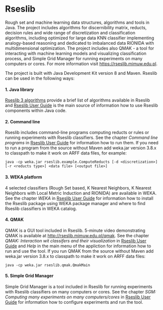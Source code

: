 # Rseslib
Rough set and machine learning data structures, algorithms and tools in Java. The project includes algorithms for discernibility matrix, reducts, decision rules and wide range of discretization and classification algorithms, including optimized for large data KNN classifier implementing analogy-based reasoning and dedicated to imbalanced data RIONIDA with multidimensional optimization. The project includes also QMAK - a tool for interacting with machine learning models and visualizing classification process, and Simple Grid Manager for running experiments on many computers or cores. For more information visit https://rseslib.mimuw.edu.pl.

The project is built with Java Development Kit version 8 and Maven. Rseslib can be used in the following ways:

####  1. Java library
[Rseslib 3 algorithms](https://rseslib.mimuw.edu.pl/algorithms.html) provide a brief list of algorithms available in Rseslib and [Rseslib User Guide](https://rseslib.mimuw.edu.pl/rseslib.pdf) is the main source of information how to use Rseslib components within Java code.

####  2. Command line
Rseslib includes command-line programs computing reducts or rules or running experiments with Rseslib classifiers. See the chapter *Command line programs* in [Rseslib User Guide](https://rseslib.mimuw.edu.pl/rseslib.pdf) for information how to run them. If you need to run a program from the source without Maven add weka.jar version 3.8.x to classpath to make it work on ARFF data files, for example:
```
java -cp weka.jar rseslib.example.ComputeReducts [-d <discretization>] [-r <reducts type>] <data file> [<output file>]
```

#### 3. WEKA platform
4 selected classifiers (Rough Set based, K Nearest Neighbors, K Nearest Neighbors with Local Metric Induction and RIONIDA) are available in WEKA. See the chapter *WEKA* in [Rseslib User Guide](https://rseslib.mimuw.edu.pl/rseslib.pdf) for information how to install the Rseslib package using WEKA package manager and where to find Rseslib classifiers in WEKA catalog.

#### 4. QMAK
QMAK is a GUI tool included in Rseslib. 5-minute video demonstrating QMAK is available at http://rseslib.mimuw.edu.pl/qmak. See the chapter *QMAK: Interaction wit classifers and their visualization* in [Rseslib User Guide](https://rseslib.mimuw.edu.pl/rseslib.pdf) and *Help* in the main menu of the appliction for information how to run and use the tool. If you run QMAK from the source without Maven add weka.jar version 3.8.x to classpath to make it work on ARFF data files:
```
java -cp weka.jar rseslib.qmak.QmakMain
```

#### 5. Simple Grid Manager
Simple Grid Manager is a tool included in Rseslib for running experiments with Rseslib classifiers on many computers or cores. See the chapter *SGM: Computing many experiments on many computers/cores* in [Rseslib User Guide](https://rseslib.mimuw.edu.pl/rseslib.pdf) for information how to configure experiments and run the tool.
